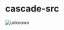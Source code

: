 # cascade-src
![unknown](https://user-images.githubusercontent.com/76442792/198856424-6a4964d5-302b-4fe0-aa07-1e39fd402a34.png)
